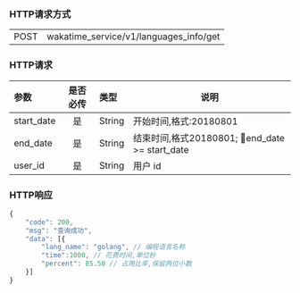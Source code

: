 <!-- ## 1. 获取某个时间段内编程语言耗时(wakatime_service/v1/languages_info/get) -->

### HTTP请求方式

<table>
    <tr>
        <td>POST </td>
        <td>wakatime_service/v1/languages_info/get</td>
    </tr>
</table>

### HTTP请求

| 参数       | 是否必传 | 类型   | 说明                                           |
| :--------- | :------: | :----- | ---------------------------------------------- |
| start_date | 是       | String | 开始时间,格式:20180801                         |
| end_date   | 是       | String | 结束时间,格式20180801; end_date >= start_date |
| user_id    | 是       | String | 用户 id                                        |

### HTTP响应

``` js
{
    "code": 200,
    "msg": "查询成功",
    "data": [{
        "lang_name": "golang", // 编程语言名称
        "time":1000, // 花费时间,单位秒
        "percent": 85.50 // 占用比率,保留两位小数
    }]
}
```